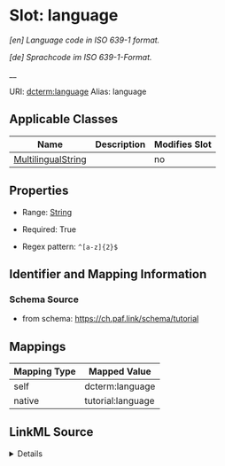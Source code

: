 

# Slot: language 


_[en] Language code in ISO 639-1 format._

_[de] Sprachcode im ISO 639-1-Format._

__





URI: [dcterm:language](http://purl.org/dc/terms/language)
Alias: language

<!-- no inheritance hierarchy -->





## Applicable Classes

| Name | Description | Modifies Slot |
| --- | --- | --- |
| [MultilingualString](MultilingualString.md) |  |  no  |







## Properties

* Range: [String](String.md)

* Required: True

* Regex pattern: `^[a-z]{2}$`





## Identifier and Mapping Information







### Schema Source


* from schema: https://ch.paf.link/schema/tutorial




## Mappings

| Mapping Type | Mapped Value |
| ---  | ---  |
| self | dcterm:language |
| native | tutorial:language |




## LinkML Source

<details>
```yaml
name: language
description: '[en] Language code in ISO 639-1 format.

  [de] Sprachcode im ISO 639-1-Format.

  '
from_schema: https://ch.paf.link/schema/tutorial
rank: 1000
slot_uri: dcterm:language
alias: language
domain_of:
- MultilingualString
range: string
required: true
pattern: ^[a-z]{2}$

```
</details>